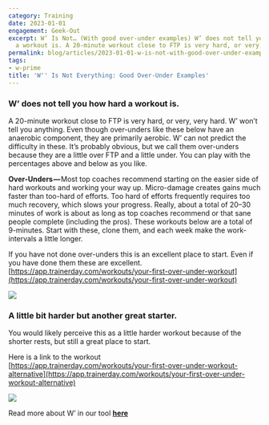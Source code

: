 ```yaml
---
category: Training
date: 2023-01-01
engagement: Geek-Out
excerpt: W’ Is Not… (With good over-under examples) W’ does not tell you how hard
  a workout is. A 20-minute workout close to FTP is very hard, or very, very...
permalink: blog/articles/2023-01-01-w-is-not-with-good-over-under-examples-378d6d7680df
tags:
- w-prime
title: 'W'' Is Not Everything: Good Over-Under Examples'
---
```

### W’ does not tell you how hard a workout is.

A 20-minute workout close to FTP is very hard, or very, very hard. W’ won’t tell you anything. Even though over-unders like these below have an anaerobic component, they are primarily aerobic. W’ can not predict the difficulty in these. It’s probably obvious, but we call them over-unders because they are a little over FTP and a little under. You can play with the percentages above and below as you like.

**Over-Unders —** Most top coaches recommend starting on the easier side of hard workouts and working your way up. Micro-damage creates gains much faster than too-hard of efforts. Too hard of efforts frequently requires too much recovery, which slows your progress. Really, about a total of 20–30 minutes of work is about as long as top coaches recommend or that sane people complete (including the pros). These workouts below are a total of 9-minutes. Start with these, clone them, and each week make the work-intervals a little longer.

If you have not done over-unders this is an excellent place to start. Even if you have done them these are excellent.  
[https://app.trainerday.com/workouts/your-first-over-under-workout](https://app.trainerday.com/workouts/your-first-over-under-workout)

![](https://shared-web.s3.amazonaws.com/blog/images/2024-03-0g-VB1_ZV3thHjvH1.png)

### A little bit harder but another great starter.

You would likely perceive this as a little harder workout because of the shorter rests, but still a great place to start.

Here is a link to the workout  
[https://app.trainerday.com/workouts/your-first-over-under-workout-alternative](https://app.trainerday.com/workouts/your-first-over-under-workout-alternative)

![](https://shared-web.s3.amazonaws.com/blog/images/2024-03-00if5SqWE4ltq647D.jpg)

Read more about W’ in our tool [**here**](https://trainerday.com/designing-the-perfect-interval-workout/)
